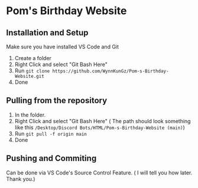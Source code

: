 # Pom's Birthday Website

## Installation and Setup

Make sure you have installed VS Code and Git

1. Create a folder
2. Right Click and select "Git Bash Here"
3. Run ```git clone https://github.com/WynnKunGz/Pom-s-Birthday-Website.git```
4. Done

## Pulling from the repository

1. In the folder.
2. Right Click and select "Git Bash Here"
( The path should look something like this ```/Desktop/Discord Bots/HTML/Pom-s-Birthday-Website (main)```)
3. Run ```git pull -f origin main```
4. Done

## Pushing and Commiting

Can be done via VS Code's Source Control Feature.
( I will tell you how later. Thank you.)